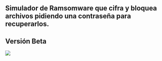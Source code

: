 Simulador de Ramsomware que cifra y bloquea archivos pidiendo una contraseña para recuperarlos.
------
Versión Beta
------
![](https://github.com/viajatech/RansomWareSimulator/blob/main/Ransomware%20Simulator.png)
